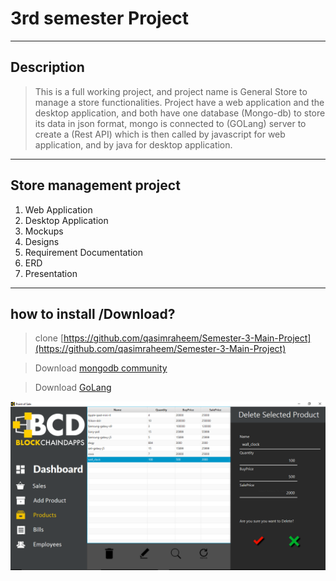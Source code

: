 # 3rd semester Project

----
## Description 
> This is a full working project, and project name is General Store to manage a store functionalities. Project have a web application and the desktop application, and both have one database (Mongo-db) to store its data in json format, mongo is connected to (GOLang) server to create a (Rest API) which is then called by javascript for web application, and by java for desktop application.

----
## Store management project
1. Web Application
2. Desktop Application
3. Mockups
4. Designs
5. Requirement Documentation
6. ERD
7. Presentation

----
## how to install /Download?

>clone [https://github.com/qasimraheem/Semester-3-Main-Project](https://github.com/qasimraheem/Semester-3-Main-Project)

>Download [mongodb community](https://www.mongodb.com/download-center#community)

>Download  [GoLang](https://www.mongodb.com/download-center#community)

![general store image](https://raw.githubusercontent.com/qasimraheem/Semester-3-Main-Project/master/webslide_Presentation/images/app3.png)
